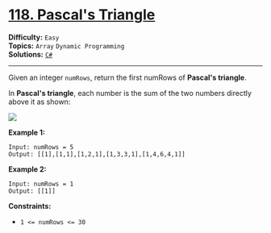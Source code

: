 # [118. Pascal's Triangle](https://leetcode.com/problems/pascals-triangle/)

**Difficulty:** `Easy`  
**Topics:** `Array` `Dynamic Programming`  
**Solutions:** [`C#`](../../src/csharp/challenges/Problems/PascalsTriangle.cs)  

---

Given an integer `numRows`, return the first numRows of **Pascal's triangle**.

In **Pascal's triangle**, each number is the sum of the two numbers directly above it as shown:

![](https://upload.wikimedia.org/wikipedia/commons/0/0d/PascalTriangleAnimated2.gif)

**Example 1:**

```
Input: numRows = 5
Output: [[1],[1,1],[1,2,1],[1,3,3,1],[1,4,6,4,1]]
```

**Example 2:**

```
Input: numRows = 1
Output: [[1]]
```

**Constraints:**

* `1 <= numRows <= 30`